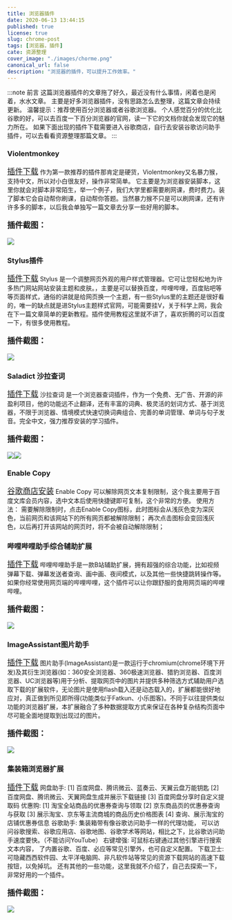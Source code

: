 ```yaml
---
title: 浏览器插件
date: 2020-06-13 13:44:15
published: true
license: true
slug: chrome-post
tags: [浏览器，插件]
cate: 资源整理
cover_image: "./images/chorme.png"
canonical_url: false
description: "浏览器的插件，可以提升工作效率。"
---
```

:::note 前言
这篇浏览器插件的文章拖了好久，最近没有什么事情，闲着也是闲着，水水文章。
主要是好多浏览器插件，没有思路怎么去整理，这篇文章会持续更新。
温馨提示：推荐使用百分浏览器或者谷歌浏览器。
个人感觉百分的优化比谷歌的好，可以去百度一下百分浏览器的官网，读一下它的文档你就会发现它的魅力所在。
如果下面出现的插件下载需要进入谷歌商店，自行去安装谷歌访问助手插件，可以去看看资源整理那篇文章。
:::

### Violentmonkey
<a style="font-size:18px" class="btn" target="_blank" href="https://violentmonkey.github.io/">插件下载</a>
作为第一款推荐的插件那肯定是硬货，Violentmonkey又名暴力猴，支持中文，所以对小白很友好，操作非常简单。
它主要是为浏览器安装脚本，这里你就会对脚本非常陌生，举一个例子，我们大学里都需要刷网课，费时费力。装了脚本它会自动帮你刷课，自动帮你答题。当然暴力猴不只是可以刷网课，还有许许多多的脚本，以后我会单独写一篇文章去分享一些好用的脚本。
<p style="font-size:18px"><strong>插件截图：</strong></p>

![](https://gg.xiaoxiongzai.fun/577914237/078d30905015125.png)

### Stylus插件
<a style="font-size:18px" class="btn" target="_blank" href="https://github.com/openstyles/stylus">插件下载</a>
Stylus 是一个调整网页外观的用户样式管理器。它可让您轻松地为许多热门网站网站安装主题和皮肤。，主要是可以替换百度，哔哩哔哩，百度贴吧等等页面样式，通俗的讲就是给网页换一个主题，有一些Stylus里的主题还是很好看的，唯一的缺点就是进Stylus主题样式官网，可能需要挂V，关于科学上网，我会在下一篇文章简单的更新教程。插件使用教程这里就不讲了，喜欢折腾的可以百度一下，有很多使用教程。
<p style="font-size:18px"><strong>插件截图：</strong></p>

![](https://gg.xiaoxiongzai.fun/577914237/72e8d0905015125.png)

### Saladict 沙拉查词
<a style="font-size:18px" class="btn" target="_blank" href="https://saladict.crimx.com/">插件下载</a>
沙拉查词 是一个浏览器查词插件，作为一个免费、无广告、开源的非盈利项目，他的功能远不止翻译，还有丰富的词典、极灵活的划词方式、基于浏览器，不限于浏览器、情境模式快速切换词典组合、完善的单词管理、单词与句子发音。完全中文，强力推荐安装的学习插件。
<p style="font-size:18px"><strong>插件截图：</strong></p>

![](https://gg.xiaoxiongzai.fun/577914237/3185c0905015136.gif)![](https://gg.xiaoxiongzai.fun/577914237/fe9980905015135.png)

### Enable Copy 
<a style="font-size:18px" class="btn" target="_blank" href="https://chrome.google.com/webstore/detail/enable-copy/lmnganadkecefnhncokdlaohlkneihio">谷歌商店安装</a>
Enable Copy 可以解除网页文本复制限制，这个我主要用于百度文库会员内容，选中文本后使用快捷键即可复制，这个非常的方便。
使用方法：
需要解除限制时，点击Enable Copy图标，此时图标会从浅灰色变为深灰色，当前网页和该网站下的所有网页都被解除限制；
再次点击图标会变回浅灰色，以后再打开该网站的网页时，将不会被自动解除限制；


### 哔哩哔哩助手综合辅助扩展
<a style="font-size:18px" class="btn" target="_blank" href="https://bilibili-helper.github.io/">插件下载</a>
哔哩哔哩助手是一款B站辅助扩展，拥有超强的综合功能，比如视频弹幕下载、弹幕发送者查询、画中画、夜间模式，以及其他一些快捷跳转操作等。如果你经常使用网页端的哔哩哔哩，这个插件可以让你跟舒服的食用网页端的哔哩哔哩。
<p style="font-size:18px"><strong>插件截图：</strong></p>

![](https://gg.xiaoxiongzai.fun/577914237/1146f0905015409.png)

### ImageAssistant图片助手
<a style="font-size:18px" class="btn" target="_blank" href="https://www.pullywood.com/ImageAssistant/">插件下载</a>
图片助手(ImageAssistant)是一款运行于chromium(chrome环境下开发)及其衍生浏览器(如：360安全浏览器、360极速浏览器、猎豹浏览器、百度浏览器、UC浏览器等)用于分析、提取网页中的图片并提供多种筛选方式辅助用户选取下载的扩展软件，无论图片是使用flash载入还是动态载入的，扩展都能很好地应对，真正做到所见即所得(功能类似于Fatkun、小乐图客)。不同于以往提供类似功能的浏览器扩展，本扩展融合了多种数据提取方式来保证在各种复杂结构页面中尽可能全面地提取到出现过的图片。
<p style="font-size:18px"><strong>插件截图：</strong></p>

![](https://gg.xiaoxiongzai.fun/577914237/d4a320905015450.png)


### 集装箱浏览器扩展
<a style="font-size:18px" class="btn" target="_blank" href="http://one.newday.me/">插件下载</a>
网盘助手:
[1] 百度网盘、腾讯微云、蓝奏云、天翼云盘万能钥匙
[2] 百度网盘、腾讯微云、天翼网盘生成并展示下载链接
[3] 百度网盘分享时自定义提取码
优惠购:
[1] 淘宝全站商品的优惠券查询与领取
[2] 京东商品页的优惠券查询与获取
[3] 展示淘宝、京东等主流商城的商品历史价格图表
[4] 查询、展示淘宝的店铺优惠券信息
谷歌助手:
集装箱带有像谷歌访问助手一样的代理功能， 可以访问谷歌搜索、谷歌应用店、谷歌地图、谷歌学术等网站，相比之下，比谷歌访问助手速度要快。（不能访问YouTube）
右键增强:
可鼠标右键通过其他引擎进行搜索文本内容， 了内置谷歌、百度、必应等常见引擎外，也可自定义配置。
下载卫士:可隐藏西西软件园、太平洋电脑网、非凡软件站等常见的资源下载网站的高速下载按钮，以免掉坑。
还有其他的一些功能，这里我就不介绍了，自己去探索一下，非常好用的一个插件。
<p style="font-size:18px"><strong>插件截图：</strong></p>

![](https://gg.xiaoxiongzai.fun/577914237/bc38d0905015449.png)

